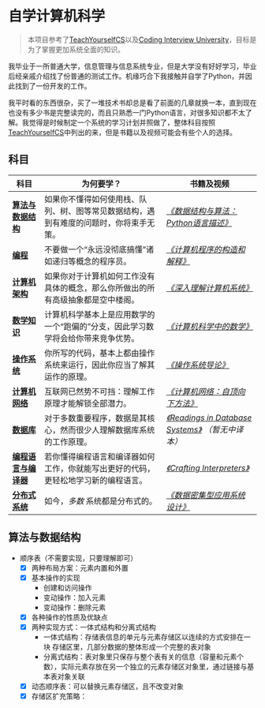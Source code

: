 # 自学计算机科学

> 本项目参考了[TeachYourselfCS](https://github.com/keithnull/TeachYourselfCS-CN/blob/master/TeachYourselfCS-CN.md)以及[Coding Interview University](https://github.com/jwasham/coding-interview-university)，目标是为了掌握更加系统全面的知识。

我毕业于一所普通大学，信息管理与信息系统专业，但是大学没有好好学习，毕业后经亲戚介绍找了份普通的测试工作。机缘巧合下我接触并自学了Python，并因此找到了一份开发的工作。

我平时看的东西很杂，买了一堆技术书却总是看了前面的几章就换一本，直到现在也没有多少书是完整读完的，而且只熟悉一门Python语言，对很多知识都不太了解。我觉得是时候制定一个系统的学习计划并照做了，整体科目按照[TeachYourselfCS](https://github.com/keithnull/TeachYourselfCS-CN/blob/master/TeachYourselfCS-CN.md)中列出的来，但是书籍以及视频可能会有些个人的选择。
## 科目
| 科目                                      | 为何要学？                                                                             | 书籍及视频                                                                                                                                      |
|-------------------------------------------|----------------------------------------------------------------------------------------|-----------------------------------------------------------------------------------------------------------------------------------------------|
| **[算法与数据结构](#算法和数据结构)**     | 如果你不懂得如何使用栈、队列、树、图等常见数据结构，遇到有难度的问题时，你将束手无策。 | _[《数据结构与算法：Python语言描述》](https://book.douban.com/subject/26702568/)_                                                                                |
| **[编程](#编程)**                         | 不要做一个“永远没彻底搞懂”诸如递归等概念的程序员。                                     | _[《计算机程序的构造和解释》](https://book.douban.com/subject/1148282/)_                                                                      |
| **[计算机架构](#计算机架构)**             | 如果你对于计算机如何工作没有具体的概念，那么你所做出的所有高级抽象都是空中楼阁。       | _[《深入理解计算机系统》](https://book.douban.com/subject/26912767/)_                                                                           |
| **[数学知识](#数学知识)**                 | 计算机科学基本上是应用数学的一个“跑偏的”分支，因此学习数学将会给你带来竞争优势。       | _[《计算机科学中的数学》](https://book.douban.com/subject/33396340/)_                                                                         |
| **[操作系统](#操作系统)**                 | 你所写的代码，基本上都由操作系统来运行，因此你应当了解其运作的原理。                   | _[《操作系统导论》](https://book.douban.com/subject/33463930/)_                                                                               |
| **[计算机网络](#计算机网络)**             | 互联网已然势不可挡：理解工作原理才能解锁全部潜力。                                     | _[《计算机网络：自顶向下方法》](https://book.douban.com/subject/30280001/)_                                                                   |
| **[数据库](#数据库)**                     | 对于多数重要程序，数据是其核心，然而很少人理解数据库系统的工作原理。                   | _[《Readings in Database Systems》](https://book.douban.com/subject/2256069/) （暂无中译本）_                                                 |
| **[编程语言与编译器](#编程语言与编译器)** | 若你懂得编程语言和编译器如何工作，你就能写出更好的代码，更轻松地学习新的编程语言。     | _[《Crafting Interpreters》](https://craftinginterpreters.com/)_                                                                                    |
| **[分布式系统](#分布式系统)**             | 如今，_多数_ 系统都是分布式的。                                                        | _[《数据密集型应用系统设计》](https://book.douban.com/subject/30329536/)_                                                              |
## 算法与数据结构
- 顺序表（不需要实现，只要理解即可）
  - [x] 两种布局方案：元素内置和外置
  - [x] 基本操作的实现
    - 创建和访问操作
    - 变动操作：加入元素
    - 变动操作：删除元素
  - [x] 各种操作的性质及优缺点
  - [x] 两种实现方式：一体式结构和分离式结构
    - 一体式结构：存储表信息的单元与元素存储区以连续的方式安排在一块 存储区里，几部分数据的整体形成一个完整的表对象
    - 分离式结构：表对象里只保存与整个表有关的信息（容量和元素个数），实际元素存放在另一个独立的元素存储区对象里，通过链接与基本表对象关联
  - [x] 动态顺序表：可以替换元素存储区，且不改变对象
  - [x] 存储区扩充策略：